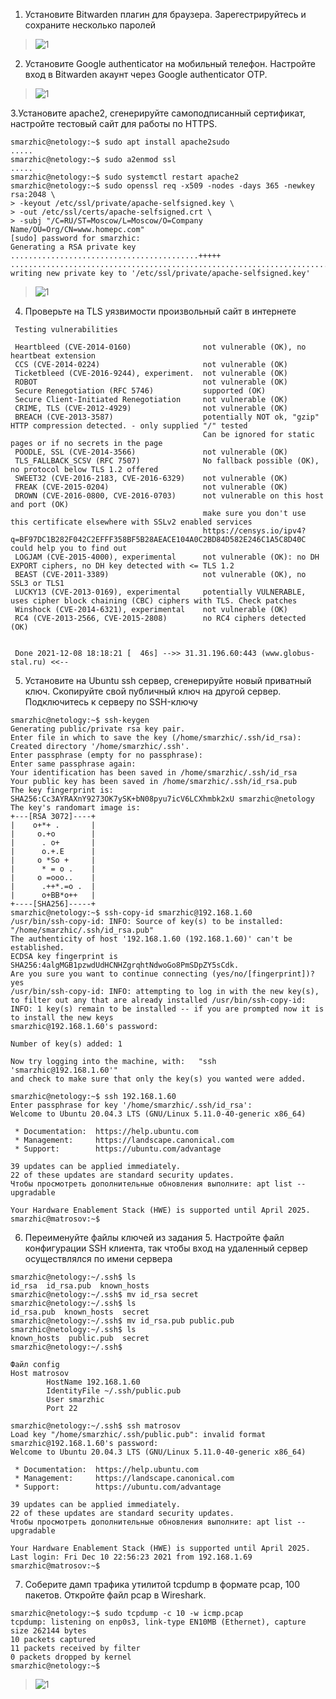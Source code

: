 1. Установите Bitwarden плагин для браузера. Зарегестрируйтесь и сохраните несколько паролей
>![1](https://github.com/Smarzhic/netology/blob/main/03-sysadmin-09-security/1.JPG)
2. Установите Google authenticator на мобильный телефон. Настройте вход в Bitwarden акаунт через Google authenticator OTP.
>![1](https://github.com/Smarzhic/netology/blob/main/03-sysadmin-09-security/2.JPG)  


3.Установите apache2, сгенерируйте самоподписанный сертификат, настройте тестовый сайт для работы по HTTPS.
```
smarzhic@netology:~$ sudo apt install apache2sudo 
.....
smarzhic@netology:~$ sudo a2enmod ssl
.....
smarzhic@netology:~$ sudo systemctl restart apache2
smarzhic@netology:~$ sudo openssl req -x509 -nodes -days 365 -newkey rsa:2048 \
> -keyout /etc/ssl/private/apache-selfsigned.key \
> -out /etc/ssl/certs/apache-selfsigned.crt \
> -subj "/C=RU/ST=Moscow/L=Moscow/O=Company Name/OU=Org/CN=www.homepc.com"
[sudo] password for smarzhic:
Generating a RSA private key
..........................................+++++
.......................................................................................+++++
writing new private key to '/etc/ssl/private/apache-selfsigned.key'
```
>![1](https://github.com/Smarzhic/netology/blob/main/03-sysadmin-09-security/3.JPG)
4. Проверьте на TLS уязвимости произвольный сайт в интернете
```
 Testing vulnerabilities

 Heartbleed (CVE-2014-0160)                not vulnerable (OK), no heartbeat extension
 CCS (CVE-2014-0224)                       not vulnerable (OK)
 Ticketbleed (CVE-2016-9244), experiment.  not vulnerable (OK)
 ROBOT                                     not vulnerable (OK)
 Secure Renegotiation (RFC 5746)           supported (OK)
 Secure Client-Initiated Renegotiation     not vulnerable (OK)
 CRIME, TLS (CVE-2012-4929)                not vulnerable (OK)
 BREACH (CVE-2013-3587)                    potentially NOT ok, "gzip" HTTP compression detected. - only supplied "/" tested
                                           Can be ignored for static pages or if no secrets in the page
 POODLE, SSL (CVE-2014-3566)               not vulnerable (OK)
 TLS_FALLBACK_SCSV (RFC 7507)              No fallback possible (OK), no protocol below TLS 1.2 offered
 SWEET32 (CVE-2016-2183, CVE-2016-6329)    not vulnerable (OK)
 FREAK (CVE-2015-0204)                     not vulnerable (OK)
 DROWN (CVE-2016-0800, CVE-2016-0703)      not vulnerable on this host and port (OK)
                                           make sure you don't use this certificate elsewhere with SSLv2 enabled services
                                           https://censys.io/ipv4?q=BF97DC1B282F042C2EFFF358BF5B28AEACE104A0C2BD84D582E246C1A5C8D40C could help you to find out
 LOGJAM (CVE-2015-4000), experimental      not vulnerable (OK): no DH EXPORT ciphers, no DH key detected with <= TLS 1.2
 BEAST (CVE-2011-3389)                     not vulnerable (OK), no SSL3 or TLS1
 LUCKY13 (CVE-2013-0169), experimental     potentially VULNERABLE, uses cipher block chaining (CBC) ciphers with TLS. Check patches
 Winshock (CVE-2014-6321), experimental    not vulnerable (OK)
 RC4 (CVE-2013-2566, CVE-2015-2808)        no RC4 ciphers detected (OK)


 Done 2021-12-08 18:18:21 [  46s] -->> 31.31.196.60:443 (www.globus-stal.ru) <<--
 ```
5. Установите на Ubuntu ssh сервер, сгенерируйте новый приватный ключ. Скопируйте свой публичный ключ на другой сервер. Подключитесь к серверу по SSH-ключу
```
smarzhic@netology:~$ ssh-keygen
Generating public/private rsa key pair.
Enter file in which to save the key (/home/smarzhic/.ssh/id_rsa):
Created directory '/home/smarzhic/.ssh'.
Enter passphrase (empty for no passphrase):
Enter same passphrase again:
Your identification has been saved in /home/smarzhic/.ssh/id_rsa
Your public key has been saved in /home/smarzhic/.ssh/id_rsa.pub
The key fingerprint is:
SHA256:Cc3AYRAXnY9273OK7ySK+bN08pyu7icV6LCXhmbk2xU smarzhic@netology
The key's randomart image is:
+---[RSA 3072]----+
|    o+*+ .       |
|     o.+o        |
|      . o+       |
|      o.+.E      |
|     o *So +     |
|      * = o .    |
|     o =ooo..    |
|      .++*.=o .  |
|      o+BB*o++   |
+----[SHA256]-----+
smarzhic@netology:~$ ssh-copy-id smarzhic@192.168.1.60
/usr/bin/ssh-copy-id: INFO: Source of key(s) to be installed: "/home/smarzhic/.ssh/id_rsa.pub"
The authenticity of host '192.168.1.60 (192.168.1.60)' can't be established.
ECDSA key fingerprint is SHA256:4algMGB1pzwdUdHCNHZgrqhtNdwoGo8PmSDpZY5sCdk.
Are you sure you want to continue connecting (yes/no/[fingerprint])? yes
/usr/bin/ssh-copy-id: INFO: attempting to log in with the new key(s), to filter out any that are already installed /usr/bin/ssh-copy-id: INFO: 1 key(s) remain to be installed -- if you are prompted now it is to install the new keys
smarzhic@192.168.1.60's password:

Number of key(s) added: 1

Now try logging into the machine, with:   "ssh 'smarzhic@192.168.1.60'"
and check to make sure that only the key(s) you wanted were added.

smarzhic@netology:~$ ssh 192.168.1.60
Enter passphrase for key '/home/smarzhic/.ssh/id_rsa':
Welcome to Ubuntu 20.04.3 LTS (GNU/Linux 5.11.0-40-generic x86_64)

 * Documentation:  https://help.ubuntu.com
 * Management:     https://landscape.canonical.com
 * Support:        https://ubuntu.com/advantage

39 updates can be applied immediately.
22 of these updates are standard security updates.
Чтобы просмотреть дополнительные обновления выполните: apt list --upgradable

Your Hardware Enablement Stack (HWE) is supported until April 2025.
smarzhic@matrosov:~$
```
6. Переименуйте файлы ключей из задания 5. Настройте файл конфигурации SSH клиента, так чтобы вход на удаленный сервер осуществлялся по имени сервера
```
smarzhic@netology:~/.ssh$ ls
id_rsa  id_rsa.pub  known_hosts
smarzhic@netology:~/.ssh$ mv id_rsa secret
smarzhic@netology:~/.ssh$ ls
id_rsa.pub  known_hosts  secret
smarzhic@netology:~/.ssh$ mv id_rsa.pub public.pub
smarzhic@netology:~/.ssh$ ls
known_hosts  public.pub  secret
smarzhic@netology:~/.ssh$
```
```
Файл config
Host matrosov
        HostName 192.168.1.60
        IdentityFile ~/.ssh/public.pub
        User smarzhic
        Port 22
```
```
smarzhic@netology:~/.ssh$ ssh matrosov
Load key "/home/smarzhic/.ssh/public.pub": invalid format
smarzhic@192.168.1.60's password:
Welcome to Ubuntu 20.04.3 LTS (GNU/Linux 5.11.0-40-generic x86_64)

 * Documentation:  https://help.ubuntu.com
 * Management:     https://landscape.canonical.com
 * Support:        https://ubuntu.com/advantage

39 updates can be applied immediately.
22 of these updates are standard security updates.
Чтобы просмотреть дополнительные обновления выполните: apt list --upgradable

Your Hardware Enablement Stack (HWE) is supported until April 2025.
Last login: Fri Dec 10 22:56:23 2021 from 192.168.1.69
smarzhic@matrosov:~$
```
7. Соберите дамп трафика утилитой tcpdump в формате pcap, 100 пакетов. Откройте файл pcap в Wireshark.
```
smarzhic@netology:~$ sudo tcpdump -c 10 -w icmp.pcap
tcpdump: listening on enp0s3, link-type EN10MB (Ethernet), capture size 262144 bytes
10 packets captured
11 packets received by filter
0 packets dropped by kernel
smarzhic@netology:~$
```
>![1](https://github.com/Smarzhic/netology/blob/main/03-sysadmin-09-security/7.JPG)  
